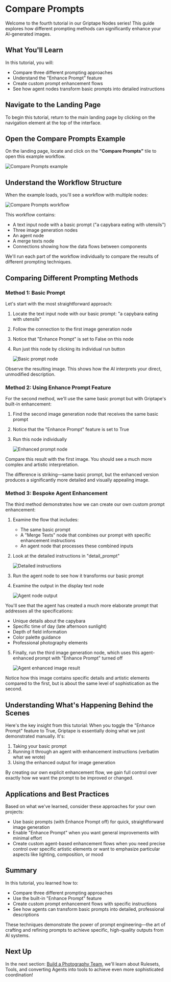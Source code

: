 # Compare Prompts

Welcome to the fourth tutorial in our Griptape Nodes series! This guide explores how different prompting methods can significantly enhance your AI-generated images.

## What You'll Learn

In this tutorial, you will:

- Compare three different prompting approaches
- Understand the "Enhance Prompt" feature
- Create custom prompt enhancement flows
- See how agent nodes transform basic prompts into detailed instructions

## Navigate to the Landing Page

To begin this tutorial, return to the main landing page by clicking on the navigation element at the top of the interface.

## Open the Compare Prompts Example

On the landing page, locate and click on the **"Compare Prompts"** tile to open this example workflow.

   ![Compare Prompts example](assets/compare_prompts_example.png)

## Understand the Workflow Structure

When the example loads, you'll see a workflow with multiple nodes:

   ![Compare Prompts workflow](assets/compare_prompts_workflow.png)

This workflow contains:
- A text input node with a basic prompt ("a capybara eating with utensils")
- Three image generation nodes
- An agent node
- A merge texts node
- Connections showing how the data flows between components

We'll run each part of the workflow individually to compare the results of different prompting techniques.

## Comparing Different Prompting Methods

### Method 1: Basic Prompt

Let's start with the most straightforward approach:

1. Locate the text input node with our basic prompt: "a capybara eating with utensils"
2. Follow the connection to the first image generation node
3. Notice that "Enhance Prompt" is set to False on this node
4. Run just this node by clicking its individual run button

   ![Basic prompt node](assets/basic_prompt_node.png)

Observe the resulting image. This shows how the AI interprets your direct, unmodified description.

### Method 2: Using Enhance Prompt Feature

For the second method, we'll use the same basic prompt but with Griptape's built-in enhancement:

1. Find the second image generation node that receives the same basic prompt
2. Notice that the "Enhance Prompt" feature is set to True
3. Run this node individually

   ![Enhanced prompt node](assets/enhanced_prompt_node.png)

Compare this result with the first image. You should see a much more complex and artistic interpretation.

The difference is striking—same basic prompt, but the enhanced version produces a significantly more detailed and visually appealing image.

### Method 3: Bespoke Agent Enhancement

The third method demonstrates how we can create our own custom prompt enhancement:

1. Examine the flow that includes:
   - The same basic prompt
   - A "Merge Texts" node that combines our prompt with specific enhancement instructions
   - An agent node that processes these combined inputs

2. Look at the detailed instructions in "detail_prompt"

   ![Detailed instructions](assets/detailed_instructions.png)

3. Run the agent node to see how it transforms our basic prompt
4. Examine the output in the display text node

   ![Agent node output](assets/agent_node_output.png)

You'll see that the agent has created a much more elaborate prompt that addresses all the specifications:
- Unique details about the capybara
- Specific time of day (late afternoon sunlight)
- Depth of field information
- Color palette guidance
- Professional photography elements

5. Finally, run the third image generation node, which uses this agent-enhanced prompt with "Enhance Prompt" turned off

   ![Agent enhanced image result](assets/agent_enhanced_result.png)

Notice how this image contains specific details and artistic elements compared to the first, but is about the same level of sophistication as the second.

## Understanding What's Happening Behind the Scenes

Here's the key insight from this tutorial: When you toggle the "Enhance Prompt" feature to True, Griptape is essentially doing what we just demonstrated manually. It's:

1. Taking your basic prompt
2. Running it through an agent with enhancement instructions (verbatim what we wrote)
3. Using the enhanced output for image generation

By creating our own explicit enhancement flow, we gain full control over exactly how we want the prompt to be improved or changed.

## Applications and Best Practices

Based on what we've learned, consider these approaches for your own projects:

- Use basic prompts (with Enhance Prompt off) for quick, straightforward image generation
- Enable "Enhance Prompt" when you want general improvements with minimal effort
- Create custom agent-based enhancement flows when you need precise control over specific artistic elements or want to emphasize particular aspects like lighting, composition, or mood


## Summary

In this tutorial, you learned how to:
- Compare three different prompting approaches
- Use the built-in "Enhance Prompt" feature
- Create custom prompt enhancement flows with specific instructions
- See how agents can transform basic prompts into detailed, professional descriptions

These techniques demonstrate the power of prompt engineering—the art of crafting and refining prompts to achieve specific, high-quality outputs from AI systems.

## Next Up

In the next section: [Build a Photography Team](../04_photography_team/FTUE_04_photography_team.md), we'll learn about Rulesets, Tools, and converting Agents into tools to achieve even more sophisticated coordination!